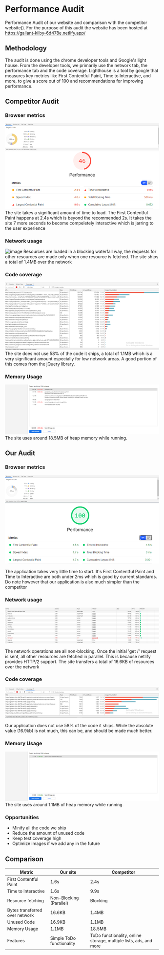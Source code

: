 # Performance Audit

Performance Audit of our website and comparison with the competitor website([](todolistme.net)). For the purpose of this audit the website has been hosted at https://gallant-kilby-6d478e.netlify.app/

## Methodology
The audit is done using the chrome developer tools and Google's light house. From the developer tools, we primarily use the network tab, the performance tab and the code coverage. Lighthouse is a tool by google that measures key metrics like First Contentful Paint, Time to Interactive, and more, to give a score out of 100 and recommendations for improving performance.

## Competitor Audit

### Browser metrics
![image](../img/comp-browser-metrics.png)
![image](../img/comp-lighthouse.png)
The site takes a significant amount of time to load. The First Contentful Paint happens at 2.4s which is beyond the recommended 2s. It takes the site 7 more seconds to become compeletely interactive which is jarring to the user experience

### Network usage
![image](../img/comp-network.png)
Resources are loaded in a blocking waterfall way, the requests for other resources are made only when one resource is fetched. The site ships a total of 1.4MB over the network

### Code coverage
![image](../img/comp-coverage.png)
The site does not use 58% of the code it ships, a total of 1.1MB which is a very significant amount especially for low network areas. A good portion of this comes from the jQuery library.

### Memory Usage
![image](../img/comp-memory.png)
The site uses around 18.5MB of heap memory while running.

## Our Audit

### Browser metrics
![image](../img/our-browser-metrics.png)
![image](../img/our-lighthouse.png)

The application takes very little time to start. It's First Contentful Paint and Time to Interactive are both under 2ms which is good by current standards. Do note however that our application is also much simpler than the competitor

### Network usage
![image](../img/our-network.png)

The network operations are all non-blocking. Once the initial 'get /' request is sent, all other resources are fetched in parallel. This is because netlify provides HTTP/2 support. The site transfers a total of 16.6KB of resources over the network

### Code coverage
![image](../img/our-coverage.png)

Our application does not use 58% of the code it ships. While the absolute value (16.9kb) is not much, this can be, and should be made much better.

### Memory Usage
![image](../img/our-memory.png)
The site uses around 1.1MB of heap memory while running.

### Opportunities
* Minify all the code we ship
* Reduce the amount of unused code
* Keep test coverage high
* Optimize images if we add any in the future

## Comparison

| Metric | Our site | Competitor |
| ------ | -------- | ---------- |
| First Contentful Paint | 1.6s | 2.4s |
| Time to Interactive | 1.6s | 9.9s |
| Resource fetching | Non-Blocking (Parallel) | Blocking |
| Bytes transferred over network | 16.6KB | 1.4MB |
| Unused Code | 16.9KB | 1.1MB |
| Memory Usage | 1.1MB | 18.5MB |
| Features | Simple ToDo functionality | ToDo functionality, online storage, multiple lists, ads, and more |
